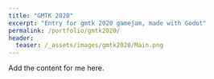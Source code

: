 ```yaml
---
title: "GMTK 2020"
excerpt: "Entry for gmtk 2020 gamejam, made with Godot"
permalink: /portfolio/gmtk2020/
header:
  teaser: /_assets/images/gmtk2020/Main.png
---
```

Add the content for me here.